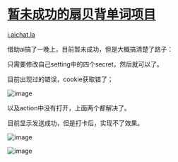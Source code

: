 # [暂未成功的扇贝背单词项目](https://github.com/QiYongchuan/MyGitBlog/issues/11)

[i.aichat.la](https://i.aichat.la/#/chat/224)

借助ai搞了一晚上，目前暂未成功，但是大概搞清楚了路子：

只需要修改自己setting中的四个secret，然后就可以了。

目前出现过的错误，cookie获取错了；

![image](https://user-images.githubusercontent.com/105039020/234915639-6ade6e5a-2568-4dcc-a89e-6fad3eb7a893.png)


以及action中没有打开，上面两个都解决了。

目前显示发送成功，但是打卡后，实现不了效果。

![image](https://user-images.githubusercontent.com/105039020/234916199-d324c3f4-fc3e-4670-9827-b847026484ea.png)

![image](https://user-images.githubusercontent.com/105039020/234915567-c900dfb7-4bad-4774-a52d-fed98e788782.png)
